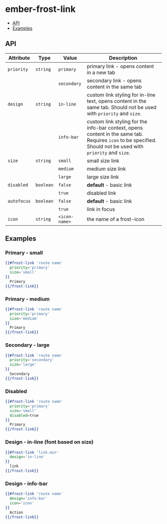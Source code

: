 # ember-frost-link <br />
* [API](#api)
* [Examples](#examples)

## API

| Attribute | Type | Value | Description |
| --------- | ---- | ----- | ----------- 
| `priority` | `string` | `primary` | primary link - opens content in a new tab |
|  |  | `secondary` | secondary link - opens content in the same tab |
| `design` | `string` | `in-line` | custom link styling for in-line text, opens content in the same tab.  Should not be used with `priority` and `size`. |
|  | | `info-bar` | custom link styling for the info-bar context, opens content in the same tab.  Requires `icon` to be specified.  Should not be used with `priority` and `size`. |
| `size` | `string` | `small` | small size link |
|  |  | `medium` | medium size link |
|  |  | `large` | large size link |
| `disabled` | `boolean` | `false` | **default** - basic link |
|  |  | `true` | disabled link |
| `autofocus` | `boolean` | `false` | **default** - basic link |
|  |  | `true` | link in focus |
| `icon` | `string` | `<icon-name>` | the name of a frost-icon |


## Examples

### Primary - small
```handlebars
{{#frost-link 'route name'
  priority='primary'
  size='small'
}}
  Primary
{{/frost-link}}
```

### Primary - medium
```handlebars
{{#frost-link 'route name'
  priority='primary'
  size='medium'
}}
  Primary
{{/frost-link}}
```

### Secondary - large
```handlebars
{{#frost-link 'route name'
  priority='secondary'
  size='large'
}}
  Secondary
{{/frost-link}}
```

### Disabled
```handlebars
{{#frost-link 'route name'
  priority='primary'
  size='small'
  disabled=true
}}
  Primary
{{/frost-link}}
```

### Design - in-line (font based on size)
```handlebars
{{#frost-link 'link.min'
  design='in-line'
}}
  link
{{/frost-link}}
```

### Design - info-bar
```handlebars
{{#frost-link 'route name'
  design='info-bar'
  icon='icon'
}}
  Action
{{/frost-link}}
```